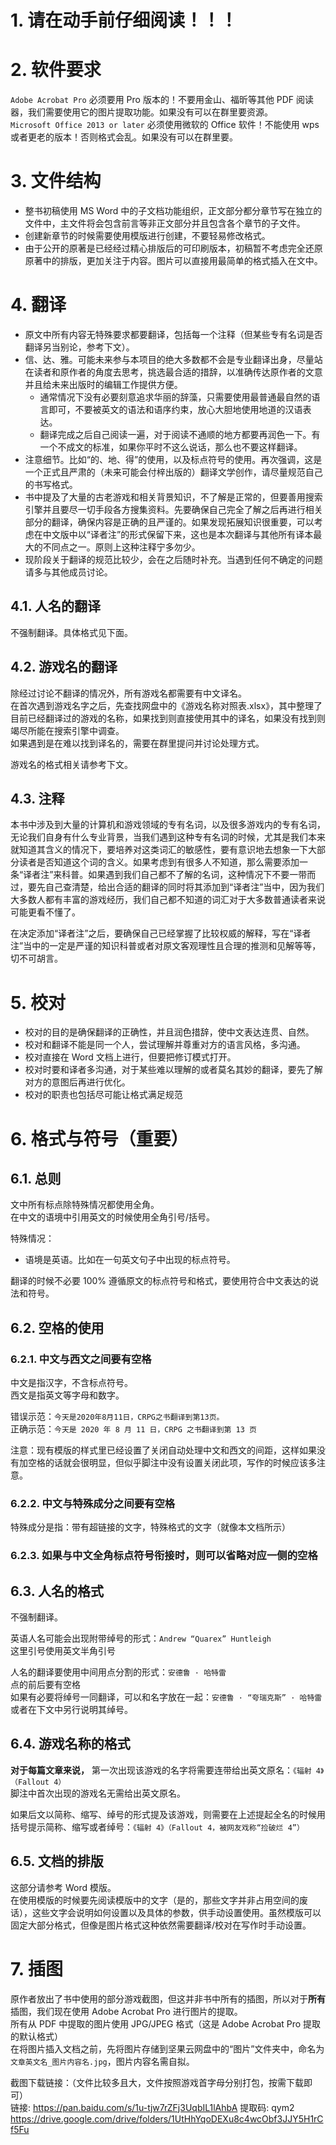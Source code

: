 <!-- 这是“CONTRIBUTING.pdf”的源码，请一般用户阅读PDF版以获取最佳体验 -->
# 1. 请在动手前仔细阅读！！！

# 2. 软件要求

`Adobe Acrobat Pro` 必须要用 Pro 版本的！不要用金山、福昕等其他 PDF 阅读器，我们需要使用它的图片提取功能。如果没有可以在群里要资源。  
`Microsoft Office 2013 or later` 必须使用微软的 Office 软件！不能使用 wps 或者更老的版本！否则格式会乱。如果没有可以在群里要。 

# 3. 文件结构

* 整书初稿使用 MS Word 中的子文档功能组织，正文部分都分章节写在独立的文件中，主文件将会包含前言等非正文部分并且包含各个章节的子文件。
* 创建新章节的时候需要使用模版进行创建，不要轻易修改格式。
* 由于公开的原著是已经经过精心排版后的可印刷版本，初稿暂不考虑完全还原原著中的排版，更加关注于内容。图片可以直接用最简单的格式插入在文中。

# 4. 翻译

* 原文中所有内容无特殊要求都要翻译，包括每一个注释（但某些专有名词是否翻译另当别论，参考下文）。
* 信、达、雅。可能未来参与本项目的绝大多数都不会是专业翻译出身，尽量站在读者和原作者的角度去思考，挑选最合适的措辞，以准确传达原作者的文意并且给未来出版时的编辑工作提供方便。
  * 通常情况下没有必要刻意追求华丽的辞藻，只需要使用最普通最自然的语言即可，不要被英文的语法和语序约束，放心大胆地使用地道的汉语表达。
  * 翻译完成之后自己阅读一遍，对于阅读不通顺的地方都要再润色一下。有一个不成文的标准，如果你平时不这么说话，那么也不要这样翻译。
* 注意细节。比如“的、地、得”的使用，以及标点符号的使用。再次强调，这是一个正式且严肃的（未来可能会付梓出版的）翻译文学创作，请尽量规范自己的书写格式。
* 书中提及了大量的古老游戏和相关背景知识，不了解是正常的，但要善用搜索引擎并且要尽一切手段各方搜集资料。先要确保自己完全了解之后再进行相关部分的翻译，确保内容是正确的且严谨的。如果发现拓展知识很重要，可以考虑在中文版中以“译者注”的形式保留下来，这也是本次翻译与其他所有译本最大的不同点之一。原则上这种注释宁多勿少。
* 现阶段关于翻译的规范比较少，会在之后随时补充。当遇到任何不确定的问题请多与其他成员讨论。

## 4.1. 人名的翻译

不强制翻译。具体格式见下面。

## 4.2. 游戏名的翻译

除经过讨论不翻译的情况外，所有游戏名都需要有中文译名。  
在首次遇到游戏名字之后，先查找网盘中的《游戏名称对照表.xlsx》，其中整理了目前已经翻译过的游戏的名称，如果找到则直接使用其中的译名，如果没有找到则竭尽所能在搜索引擎中调查。  
如果遇到是在难以找到译名的，需要在群里提问并讨论处理方式。

游戏名的格式相关请参考下文。

## 4.3. 注释

本书中涉及到大量的计算机和游戏领域的专有名词，以及很多游戏内的专有名词，无论我们自身有什么专业背景，当我们遇到这种专有名词的时候，尤其是我们本来就知道其含义的情况下，要培养对这类词汇的敏感性，要有意识地去想象一下大部分读者是否知道这个词的含义。如果考虑到有很多人不知道，那么需要添加一条“译者注”来科普。如果遇到我们自己都不了解的名词，这种情况下不要一带而过，要先自己查清楚，给出合适的翻译的同时将其添加到“译者注”当中，因为我们大多数人都有丰富的游戏经历，我们自己都不知道的词汇对于大多数普通读者来说可能更看不懂了。

在决定添加“译者注”之后，要确保自己已经掌握了比较权威的解释，写在“译者注”当中的一定是严谨的知识科普或者对原文客观理性且合理的推测和见解等等，切不可胡言。

# 5. 校对
* 校对的目的是确保翻译的正确性，并且润色措辞，使中文表达连贯、自然。
* 校对和翻译不能是同一个人，尝试理解并尊重对方的语言风格，多沟通。
* 校对直接在 Word 文档上进行，但要把修订模式打开。
* 校对时要和译者多沟通，对于某些难以理解的或者莫名其妙的翻译，要先了解对方的意图后再进行优化。
* 校对的职责也包括尽可能让格式满足规范

# 6. 格式与符号（重要）

## 6.1. 总则

文中所有标点除特殊情况都使用全角。  
在中文的语境中引用英文的时候使用全角引号/括号。

特殊情况：
* 语境是英语。比如在一句英文句子中出现的标点符号。

翻译的时候不必要 100% 遵循原文的标点符号和格式，要使用符合中文表达的说法和符号。

## 6.2. 空格的使用

### 6.2.1. 中文与西文之间要有空格

中文是指汉字，不含标点符号。  
西文是指英文等字母和数字。  

错误示范：`今天是2020年8月11日，CRPG之书翻译到第13页。`  
正确示范：`今天是 2020 年 8 月 11 日，CRPG 之书翻译到第 13 页`  

注意：现有模版的样式里已经设置了关闭自动处理中文和西文的间距，这样如果没有加空格的话就会很明显，但似乎脚注中没有设置关闭此项，写作的时候应该多注意。  

### 6.2.2. 中文与特殊成分之间要有空格

特殊成分是指：带有超链接的文字，特殊格式的文字（就像本文档所示）

### 6.2.3. 如果与中文全角标点符号衔接时，则可以省略对应一侧的空格

## 6.3. 人名的格式

不强制翻译。

英语人名可能会出现附带绰号的形式：`Andrew “Quarex” Huntleigh`  
这里引号使用英文半角引号  

人名的翻译要使用中间用点分割的形式：`安德鲁 · 哈特雷`  
点的前后要有空格  
如果有必要将绰号一同翻译，可以和名字放在一起：`安德鲁 · “夸瑞克斯” · 哈特雷`  或者在下文中另行说明其绰号。

## 6.4. 游戏名称的格式

__对于每篇文章来说，__ 第一次出现该游戏的名字将需要连带给出英文原名：`《辐射 4》（Fallout 4）`  
脚注中首次出现的游戏名无需给出英文原名。

如果后文以简称、缩写、绰号的形式提及该游戏，则需要在上述提起全名的时候用括号提示简称、缩写或者绰号：`《辐射 4》（Fallout 4，被网友戏称“捡破烂 4”）`

## 6.5. 文档的排版

这部分请参考 Word 模版。  
在使用模版的时候要先阅读模版中的文字（是的，那些文字并非占用空间的废话），这些文字会说明如何设置以及具体的参数，供手动设置使用。虽然模版可以固定大部分格式，但像是图片格式这种依然需要翻译/校对在写作时手动设置。

# 7. 插图

原作者放出了书中使用的部分游戏截图，但这并非书中所有的插图，所以对于**所有**插图，我们现在使用 Adobe Acrobat Pro 进行图片的提取。  
所有从 PDF 中提取的图片使用 JPG/JPEG 格式（这是 Adobe Acrobat Pro 提取的默认格式）  
在将图片插入文档之前，先将图片存储到坚果云网盘中的“图片”文件夹中，命名为 `文章英文名_图片内容名.jpg`，图片内容名需自拟。

截图下载链接：（文件比较多且大，文件按照游戏首字母分别打包，按需下载即可）  
链接: https://pan.baidu.com/s/1u-tjw7rZFj3UqbIL1lAhbA 提取码: qym2  
https://drive.google.com/drive/folders/1UtHhYqoDEXu8c4wcObf3JJY5H1rCf5Fu